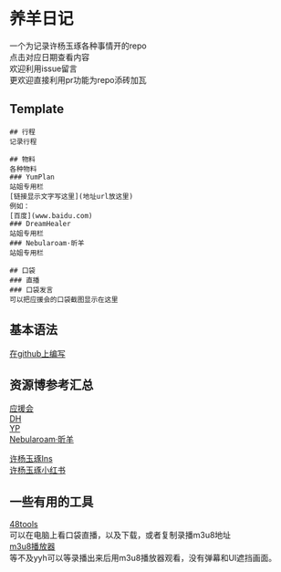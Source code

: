 # 养羊日记
一个为记录许杨玉琢各种事情开的repo<br>
点击对应日期查看内容<br>
欢迎利用issue留言<br>
更欢迎直接利用pr功能为repo添砖加瓦<br>

## Template
```
## 行程
记录行程

## 物料
各种物料
### YumPlan
站姐专用栏
[链接显示文字写这里](地址url放这里)
例如：
[百度](www.baidu.com)
### DreamHealer
站姐专用栏
### Nebularoam·昕羊
站姐专用栏

## 口袋
### 直播
### 口袋发言
可以把应援会的口袋截图显示在这里
```

## 基本语法
[在github上编写](https://docs.github.com/cn/github/writing-on-github/getting-started-with-writing-and-formatting-on-github/basic-writing-and-formatting-syntax)

## 资源博参考汇总
[应援会](https://weibo.com/u/5236952807)<br>
[DH](https://weibo.com/u/6375088879)<br>
[YP](https://weibo.com/u/7335378002)<br>
[Nebularoam·昕羊](https://weibo.com/u/7584954147)<br>

[许杨玉琢Ins](https://www.instagram.com/eliwa925/)<br>
[许杨玉琢小红书](http://www.xiaohongshu.com/user/profile/5c1a30d90000000007000588)
## 一些有用的工具
[48tools](https://github.com/duan602728596/48tools/releases/tag/v3.6.2)<br>
可以在电脑上看口袋直播，以及下载，或者复制录播m3u8地址<br>
[m3u8播放器](http://www.m3u8player.top/)<br>
等不及yyh可以等录播出来后用m3u8播放器观看，没有弹幕和UI遮挡画面。<br>


